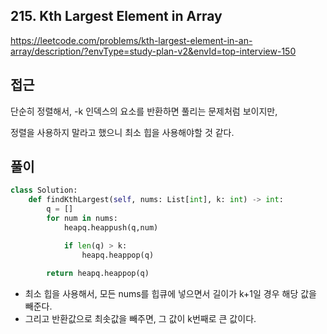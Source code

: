 ## 215. Kth Largest Element in Array

https://leetcode.com/problems/kth-largest-element-in-an-array/description/?envType=study-plan-v2&envId=top-interview-150

## 접근

단순히 정렬해서, -k 인덱스의 요소를 반환하면 풀리는 문제처럼 보이지만,

정렬을 사용하지 말라고 했으니 최소 힙을 사용해야할 것 같다.

## 풀이

```python
class Solution:
    def findKthLargest(self, nums: List[int], k: int) -> int:
        q = []
        for num in nums:
            heapq.heappush(q,num)

            if len(q) > k:
                heapq.heappop(q)
            
        return heapq.heappop(q)

```

- 최소 힙을 사용해서, 모든 nums를 힙큐에 넣으면서 길이가 k+1일 경우 해당 값을 빼준다.
- 그리고 반환값으로 최솟값을 빼주면, 그 값이 k번째로 큰 값이다.
